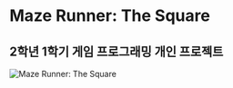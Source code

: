 # Maze Runner: The Square
## 2학년 1학기 게임 프로그래밍 개인 프로젝트

![Maze Runner: The Square](https://github.com/ltg9amer/GameProject2G1S_GP/assets/98874697/ca9738be-3ac8-42e6-a13d-2bbd03913db0)

